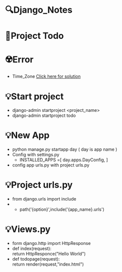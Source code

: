 # 🔍Django_Notes
# 📑Project Todo

# ☢️Error
- Time_Zone <a href="https://github.com/Ag3ntQ/Django_TimeZone_solution">Click here for solution</a>
# 💡Start project 
- django-admin startproject <project_name>
- django-admin startproject todo

# 💡New App
- python manage.py startapp day ( day is app name )
- Config with settings.py
   - INSTALLED_APPS =[ day.apps.DayConfig, ]
- config app urls.py with project urls.py
# 💡Project urls.py
- from django.urls import include
- - path('{option}',include('{app_name}.urls')
# 💡Views.py
- form django.http import HttpResponse
- def index(request):</br>
  return HttpResponce("Hello World")
- def todopage(request):</br>
  return render(request,"index.html")
  

     


